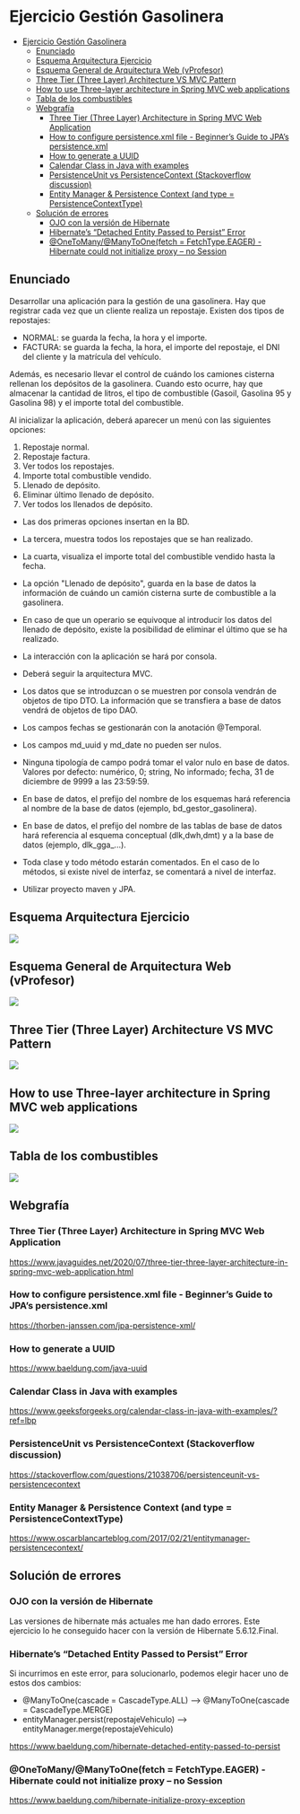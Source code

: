# Ejercicio Gestión Gasolinera

- [Ejercicio Gestión Gasolinera](#ejercicio-gestión-gasolinera)
  - [Enunciado](#enunciado)
  - [Esquema Arquitectura Ejercicio](#esquema-arquitectura-ejercicio)
  - [Esquema General de Arquitectura Web (vProfesor)](#esquema-general-de-arquitectura-web-vprofesor)
  - [Three Tier (Three Layer) Architecture VS MVC Pattern](#three-tier-three-layer-architecture-vs-mvc-pattern)
  - [How to use Three-layer architecture in Spring MVC web applications](#how-to-use-three-layer-architecture-in-spring-mvc-web-applications)
  - [Tabla de los combustibles](#tabla-de-los-combustibles)
  - [Webgrafía](#webgrafía)
    - [Three Tier (Three Layer) Architecture in Spring MVC Web Application](#three-tier-three-layer-architecture-in-spring-mvc-web-application)
    - [How to configure persistence.xml file - Beginner’s Guide to JPA’s persistence.xml](#how-to-configure-persistencexml-file---beginners-guide-to-jpas-persistencexml)
    - [How to generate a UUID](#how-to-generate-a-uuid)
    - [Calendar Class in Java with examples](#calendar-class-in-java-with-examples)
    - [PersistenceUnit vs PersistenceContext (Stackoverflow discussion)](#persistenceunit-vs-persistencecontext-stackoverflow-discussion)
    - [Entity Manager \& Persistence Context (and type = PersistenceContextType)](#entity-manager--persistence-context-and-type--persistencecontexttype)
  - [Solución de errores](#solución-de-errores)
    - [OJO con la versión de Hibernate](#ojo-con-la-versión-de-hibernate)
    - [Hibernate’s “Detached Entity Passed to Persist” Error](#hibernates-detached-entity-passed-to-persist-error)
    - [@OneToMany/@ManyToOne(fetch = FetchType.EAGER) - Hibernate could not initialize proxy – no Session](#onetomanymanytoonefetch--fetchtypeeager---hibernate-could-not-initialize-proxy--no-session)


## Enunciado

Desarrollar una aplicación para la gestión de una gasolinera. 
Hay que registrar cada vez que un cliente realiza un repostaje. Existen dos tipos de repostajes:

- NORMAL: se guarda la fecha, la hora y el importe.
- FACTURA: se guarda la fecha, la hora, el importe del repostaje, el DNI del cliente y la matrícula del vehículo.

Además, es necesario llevar el control de cuándo los camiones cisterna rellenan los depósitos de la gasolinera. Cuando esto ocurre, hay que almacenar la cantidad de litros, el tipo de combustible (Gasoil, Gasolina 95 y Gasolina 98) y el importe total del combustible.

Al inicializar la aplicación, deberá aparecer un menú con las siguientes opciones:

1. Repostaje normal.
2. Repostaje factura.
3. Ver todos los repostajes.
4. Importe total combustible vendido.
5. Llenado de depósito.
6. Eliminar último llenado de depósito.
7. Ver todos los llenados de depósito.


- Las dos primeras opciones insertan en la BD.
- La tercera, muestra todos los repostajes que se han realizado.
- La cuarta, visualiza el importe total del combustible vendido hasta la fecha.
- La opción "Llenado de depósito", guarda en la base de datos la información de cuándo un camión cisterna surte de combustible a la gasolinera.
- En caso de que un operario se equivoque al introducir los datos del llenado de depósito, existe la posibilidad de eliminar el último que se ha realizado. 

- La interacción con la aplicación se hará por consola.
- Deberá seguir la arquitectura MVC.
- Los datos que se introduzcan o se muestren por consola vendrán de objetos de tipo DTO. La información que se transfiera a base de datos vendrá de objetos de tipo DAO.
- Los campos fechas se gestionarán con la anotación @Temporal.
- Los campos md_uuid y md_date no pueden ser nulos. 
- Ninguna tipología de campo podrá tomar el valor nulo en base de datos. Valores por defecto: numérico, 0; string, No informado; fecha, 31 de diciembre de 9999 a las 23:59:59.
- En base de datos, el prefijo del nombre de los esquemas hará referencia al nombre de la base de datos (ejemplo, bd_gestor_gasolinera).
- En base de datos, el prefijo del nombre de las tablas de base de datos hará referencia al esquema conceptual (dlk,dwh,dmt) y a la base de datos (ejemplo, dlk_gga_...).
- Toda clase y todo método estarán comentados. En el caso de lo métodos, si existe nivel de interfaz, se comentará a nivel de interfaz.
- Utilizar proyecto maven y JPA.

## Esquema Arquitectura Ejercicio

![](./img/Esquema-Arquitectura-GestionGasolinera.jpg)

## Esquema General de Arquitectura Web (vProfesor)

![](./img/java-esquema-arquitectura.jpg)

## Three Tier (Three Layer) Architecture VS MVC Pattern

![](./img/1.png)

## How to use Three-layer architecture in Spring MVC web applications

![](./img/2.png)

## Tabla de los combustibles

![](./img/tabla-combustibles.png)

## Webgrafía

### Three Tier (Three Layer) Architecture in Spring MVC Web Application
https://www.javaguides.net/2020/07/three-tier-three-layer-architecture-in-spring-mvc-web-application.html

### How to configure persistence.xml file - Beginner’s Guide to JPA’s persistence.xml
https://thorben-janssen.com/jpa-persistence-xml/

### How to generate a UUID
https://www.baeldung.com/java-uuid

### Calendar Class in Java with examples
https://www.geeksforgeeks.org/calendar-class-in-java-with-examples/?ref=lbp

### PersistenceUnit vs PersistenceContext (Stackoverflow discussion)
https://stackoverflow.com/questions/21038706/persistenceunit-vs-persistencecontext

### Entity Manager & Persistence Context (and type = PersistenceContextType)
https://www.oscarblancarteblog.com/2017/02/21/entitymanager-persistencecontext/

## Solución de errores

### OJO con la versión de Hibernate

Las versiones de hibernate más actuales me han dado errores.
Este ejercicio lo he conseguido hacer con la versión de Hibernate 5.6.12.Final.

### Hibernate’s “Detached Entity Passed to Persist” Error
Si incurrimos en este error, para solucionarlo, podemos elegir hacer uno de estos dos cambios:

- @ManyToOne(cascade = CascadeType.ALL)	   -->	@ManyToOne(cascade = CascadeType.MERGE)
- entityManager.persist(repostajeVehiculo) -->  entityManager.merge(repostajeVehiculo)
  
https://www.baeldung.com/hibernate-detached-entity-passed-to-persist

### @OneToMany/@ManyToOne(fetch = FetchType.EAGER) - Hibernate could not initialize proxy – no Session
https://www.baeldung.com/hibernate-initialize-proxy-exception